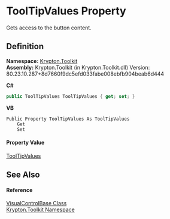# ToolTipValues Property


Gets access to the button content.



## Definition
**Namespace:** <a href="79d2eac2-21f4-54ff-7552-b20c33c30600.md">Krypton.Toolkit</a>  
**Assembly:** Krypton.Toolkit (in Krypton.Toolkit.dll) Version: 80.23.10.287+8d7660f9dc5efd033fabe008ebfb904beab6d444

**C#**
``` C#
public ToolTipValues ToolTipValues { get; set; }
```
**VB**
``` VB
Public Property ToolTipValues As ToolTipValues
	Get
	Set
```



#### Property Value
<a href="84b4469f-b28c-acb3-3436-ed4de441d8b4.md">ToolTipValues</a>

## See Also


#### Reference
<a href="692f3254-a85d-c457-f80c-15e27592145b.md">VisualControlBase Class</a>  
<a href="79d2eac2-21f4-54ff-7552-b20c33c30600.md">Krypton.Toolkit Namespace</a>  
